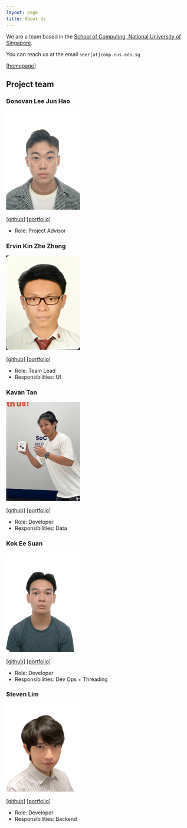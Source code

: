 ```yaml
---
layout: page
title: About Us
---
```


We are a team based in the [School of Computing, National University of Singapore](http://www.comp.nus.edu.sg).

You can reach us at the email `seer[at]comp.nus.edu.sg`

[[homepage](https://ay2223s1-cs2103t-t15-4.github.io/tp/)]

## Project team

### Donovan Lee Jun Hao

<img src="images/24donovan24.png" width="200px">

[[github](https://github.com/24Donovan24)]
[[portfolio](team/24donovan24.md)]

* Role: Project Advisor

### Ervin Kin Zhe Zheng

<img src="images/ervink123.png" width="200px">

[[github](https://github.com/ErvinK123)]
[[portfolio](team/ervink123.md)]

* Role: Team Lead
* Responsibilities: UI

### Kavan Tan

<img src="images/kavantan.png" width="200px">

[[github](http://github.com/kavantan)]
[[portfolio](team/kavantan.md)]

* Role: Developer
* Responsibilities: Data

### Kok Ee Suan

<img src="images/ee-suan.png" width="200px">

[[github](http://github.com/ee-suan)]
[[portfolio](team/ee-suan.md)]

* Role: Developer
* Responsibilities: Dev Ops + Threading

### Steven Lim

<img src="images/stevenlimhw.png" width="200px">

[[github](http://github.com/stevenlimhw)]
[[portfolio](team/stevenlimhw.md)]

* Role: Developer
* Responsibilities: Backend
